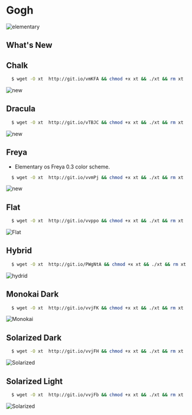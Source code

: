 Gogh
====

![elementary](https://raw.githubusercontent.com/Mayccoll/Elementary-OS-Terminal-Colors/master/images/Gogh-icons.png)

## What's  New

## Chalk

```bash
  $ wget -O xt  http://git.io/vmKFA && chmod +x xt && ./xt && rm xt
```

![new](https://raw.githubusercontent.com/Mayccoll/Elementary-OS-Terminal-Colors/master/images/chalk.png)



## Dracula

```bash
  $ wget -O xt  http://git.io/vTBJC && chmod +x xt && ./xt && rm xt
```

![new](https://raw.githubusercontent.com/Mayccoll/Elementary-OS-Terminal-Colors/master/images/dracula.png)



## Freya

- Elementary os Freya 0.3 color scheme.

```bash
  $ wget -O xt  http://git.io/vvmPj && chmod +x xt && ./xt && rm xt
```

![new](https://raw.githubusercontent.com/Mayccoll/Elementary-OS-Terminal-Colors/master/images/new.png)



## Flat

```bash
  $ wget -O xt  http://git.io/vvppo && chmod +x xt && ./xt && rm xt
```

![Flat](https://raw.githubusercontent.com/Mayccoll/Elementary-OS-Terminal-Colors/master/images/flat.png)



## Hybrid

```bash
  $ wget -O xt  http://git.io/PWgNtA && chmod +x xt && ./xt && rm xt
```

![hydrid](https://raw.githubusercontent.com/Mayccoll/Elementary-OS-Terminal-Colors/master/images/Hybrid.png)



## Monokai Dark

```bash
  $ wget -O xt  http://git.io/vvjFK && chmod +x xt && ./xt && rm xt
```

![Monokai](https://raw.githubusercontent.com/Mayccoll/Elementary-OS-Terminal-Colors/master/images/monokai.dark.png)



## Solarized Dark

```bash
  $ wget -O xt  http://git.io/vvjFH && chmod +x xt && ./xt && rm xt
```

![Solarized](https://raw.githubusercontent.com/Mayccoll/Elementary-OS-Terminal-Colors/master/images/solarized.dark.png)



## Solarized Light

```bash
  $ wget -O xt  http://git.io/vvjFb && chmod +x xt && ./xt && rm xt
```

![Solarized](https://raw.githubusercontent.com/Mayccoll/Elementary-OS-Terminal-Colors/master/images/solarized.light.png)
